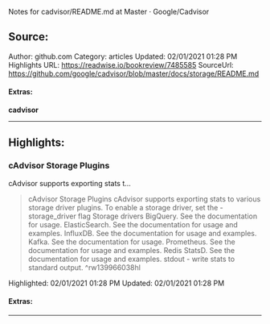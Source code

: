 Notes for cadvisor/README.md at Master · Google/Cadvisor

## Source:
Author: github.com
Category: articles
Updated: 02/01/2021 01:28 PM
Highlights URL: https://readwise.io/bookreview/7485585
SourceUrl: https://github.com/google/cadvisor/blob/master/docs/storage/README.md


#### Extras:
**cadvisor**



 
-----
 ## Highlights:

### cAdvisor Storage Plugins
cAdvisor supports exporting stats t...
>cAdvisor Storage Plugins
cAdvisor supports exporting stats to various storage driver plugins. To enable a storage driver, set the -storage_driver flag
>Storage drivers
BigQuery. See the documentation for usage.
ElasticSearch. See the documentation for usage and examples.
InfluxDB. See the documentation for usage and examples.
Kafka. See the documentation for usage.
Prometheus. See the documentation for usage and examples.
Redis
StatsD. See the documentation for usage and examples.
stdout - write stats to standard output. ^rw139966038hl


Highlighted: 02/01/2021 01:28 PM
Updated: 02/01/2021 01:28 PM


#### Extras:





------

